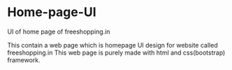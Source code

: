# Home-page-UI
UI of home page of freeshopping.in

This contain a web page which is homepage UI design for website called freeshopping.in
This web page is purely made with html and css(bootstrap) framework.

